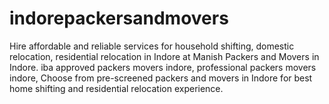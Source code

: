 # indorepackersandmovers
Hire affordable and reliable services for household shifting, domestic relocation, residential relocation in Indore at Manish Packers and Movers in Indore. iba approved packers movers indore, professional packers movers indore, Choose from pre-screened packers and movers in Indore for best home shifting and residential relocation experience.
